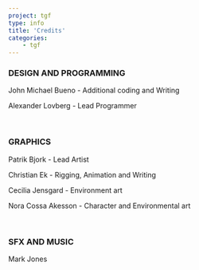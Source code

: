 ```yaml
---
project: tgf
type: info
title: 'Credits'
categories: 
    - tgf
---
```

### DESIGN AND PROGRAMMING

John Michael Bueno - Additional coding and Writing

Alexander Lovberg - Lead Programmer

<br>

### GRAPHICS

Patrik Bjork - Lead Artist

Christian Ek - Rigging, Animation and Writing

Cecilia Jensgard - Environment art

Nora Cossa Akesson - Character and Environmental art

<br>

### SFX AND MUSIC

Mark Jones

<br>